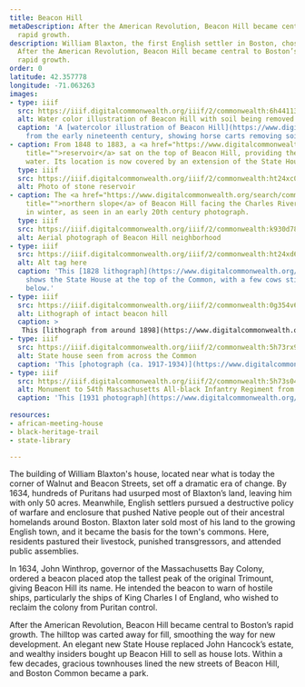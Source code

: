 ```yaml
---
title: Beacon Hill
metaDescription: After the American Revolution, Beacon Hill became central to Boston’s
  rapid growth.
description: William Blaxton, the first English settler in Boston, chose the south-facing slope of Beacon Hill as a building location. The Massachusett people already lived here, and the hill was particularly for its freshwater springs.
  After the American Revolution, Beacon Hill became central to Boston’s
  rapid growth.
order: 0
latitude: 42.357778
longitude: -71.063263
images:
- type: iiif
  src: https://iiif.digitalcommonwealth.org/iiif/2/commonwealth:6h441131k
  alt: Water color illustration of Beacon Hill with soil being removed
  caption: 'A [watercolor illustration of Beacon Hill](https://www.digitalcommonwealth.org/search/commonwealth:6h4411309)
    from the early nineteenth century, showing horse carts removing soil for fill.'
- caption: From 1848 to 1883, a <a href="https://www.digitalcommonwealth.org/search/commonwealth:ht24xc082"
    title="">reservoir</a> sat on the top of Beacon Hill, providing the city with drinking
    water. Its location is now covered by an extension of the State House.
  type: iiif
  src: https://iiif.digitalcommonwealth.org/iiif/2/commonwealth:ht24xc09b
  alt: Photo of stone reservoir
- caption: The <a href="https://www.digitalcommonwealth.org/search/commonwealth:k930d7885"
    title="">northern slope</a> of Beacon Hill facing the Charles River and Cambridge
    in winter, as seen in an early 20th century photograph.
  type: iiif
  src: https://iiif.digitalcommonwealth.org/iiif/2/commonwealth:k930d789f
  alt: Aerial photograph of Beacon Hill neighborhood
- type: iiif
  src: https://iiif.digitalcommonwealth.org/iiif/2/commonwealth:ht24xd690
  alt: Alt tag here
  caption: 'This [1828 lithograph](https://www.digitalcommonwealth.org/search/commonwealth:ht24xd68q)
    shows the State House at the top of the Common, with a few cows still grazing
    below.'
- type: iiif
  src: https://iiif.digitalcommonwealth.org/iiif/2/commonwealth:0g354v62t
  alt: Lithograph of intact beacon hill
  caption: >
   This [lithograph from around 1898](https://www.digitalcommonwealth.org/search/commonwealth:0g354v61j) shows Beacon Hill before the top of the hill was removed.
- type: iiif
  src: https://iiif.digitalcommonwealth.org/iiif/2/commonwealth:5h73rx915
  alt: State house seen from across the Common
  caption: 'This [photograph (ca. 1917-1934)](https://www.digitalcommonwealth.org/search/commonwealth:5h73rx90w) depicts the State house behind the Common and a bustling Tremont St.'
- type: iiif
  src: https://iiif.digitalcommonwealth.org/iiif/2/commonwealth:5h73s041j
  alt: Monument to 54th Massachusetts All-black Infantry Regiment from State House Steps
  caption: 'This [1931 photograph](https://www.digitalcommonwealth.org/search/commonwealth:5h73s0408) depicts the Monument to the 54th Massachusetts All-Black Infantry Regiment as seen from the steps of the State House'
    
resources:
- african-meeting-house
- black-heritage-trail
- state-library

---
```

The building of William Blaxton's house, located near what is today the corner of Walnut and Beacon Streets, set off a dramatic era of change. By 1634, hundreds of Puritans had usurped most of Blaxton’s land, leaving him with only 50 acres. Meanwhile, English settlers pursued a destructive policy of warfare and enclosure that pushed Native people out of their ancestral homelands around Boston. Blaxton later sold most of his land to the growing English town, and it became the basis for the town's commons. Here, residents pastured their livestock, punished transgressors, and attended public assemblies.

In 1634, John Winthrop, governor of the Massachusetts Bay Colony, ordered a beacon placed atop the tallest peak of the original Trimount, giving Beacon Hill its name. He intended the beacon to warn of hostile ships, particularly the ships of King Charles I of England, who wished to reclaim the colony from Puritan control.

After the American Revolution, Beacon Hill became central to Boston’s rapid growth. The hilltop was carted away for fill, smoothing the way for new development. An elegant new State House replaced John Hancock’s estate, and wealthy insiders bought up Beacon Hill to sell as house lots. Within a few decades, gracious townhouses lined the new streets of Beacon Hill, and Boston Common became a park.